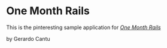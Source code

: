 # One Month Rails

This is the pinteresting sample application for [*One Month Rails*](http://onemonthrails.com)

by Gerardo Cantu